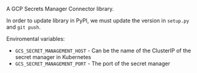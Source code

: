 A GCP Secrets Manager Connector library.

In order to update library in PyPI, we must update the version in `setup.py` and `git push`.

Enviromental variables:
* `GCS_SECRET_MANAGEMENT_HOST` - Can be the name of the ClusterIP of the secret manager in Kubernetes 
* `GCS_SECRET_MANAGEMENT_PORT` - The port of the secret manager